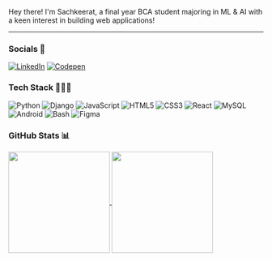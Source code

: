 Hey there! I'm Sachkeerat, a final year BCA student majoring in ML & AI with a keen interest in building web applications!

---

### Socials 📱
[![LinkedIn](https://img.shields.io/badge/LinkedIn-0072b1?style=for-the-badge&logo=linkedin)](https://www.linkedin.com/in/sachkeerat/) 
[![Codepen](https://img.shields.io/badge/Codepen-131417?style=for-the-badge&logo=codepen)](https://codepen.io/sachkeerat2802) 

### Tech Stack 👨🏻‍💻
![Python](https://img.shields.io/badge/Python-4584b6?style=for-the-badge&logo=python&logoColor=ffde57) 
![Django](https://img.shields.io/badge/Django-092e20?style=for-the-badge&logo=django) 
![JavaScript](https://img.shields.io/badge/JavaScript-323330?style=for-the-badge&logo=javascript)
![HTML5](https://img.shields.io/badge/HTML5-e34c26?style=for-the-badge&logo=HTML5&logoColor=white)
![CSS3](https://img.shields.io/badge/CSS3-264de4?style=for-the-badge&logo=css3&logoColor=white)
![React](https://img.shields.io/badge/React-20232a?style=for-the-badge&logo=react)
![MySQL](https://img.shields.io/badge/MySQL-00758f?style=for-the-badge&logo=mysql&logoColor=white)
![Android](https://img.shields.io/badge/Android-000000?style=for-the-badge&logo=android)
![Bash](https://img.shields.io/badge/Bash-293137?style=for-the-badge&logo=linux)
![Figma](https://img.shields.io/badge/Figma-b67148?style=for-the-badge&logo=figma&logoColor=white)

### GitHub Stats 📊
<a href="https://git.io/streak-stats">
  <img height=200 align="center" src="https://github-readme-streak-stats.herokuapp.com?user=sachkeerat2802&theme=nightowl&hide_border=true&border_radius=5&date_format=M%20j%5B%2C%20Y%5D&card_width=350&hide_current_streak=true&hide_longest_streak=true" />
</a>
<a href="https://github.com/anuraghazra/github-readme-stats">
  <img height=200 align="center" src="https://github-readme-stats.vercel.app/api/top-langs/?username=sachkeerat2802&theme=nightowl&layout=compact&hide_border=true&border_radius=5&card_width=350" />
</a>
